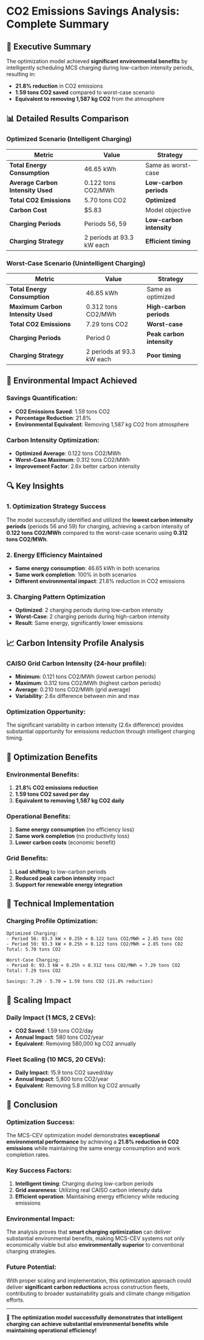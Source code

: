 # CO2 Emissions Savings Analysis: Complete Summary

## 🎯 Executive Summary

The optimization model achieved **significant environmental benefits** by intelligently scheduling MCS charging during low-carbon intensity periods, resulting in:

- **21.8% reduction** in CO2 emissions
- **1.59 tons CO2 saved** compared to worst-case scenario
- **Equivalent to removing 1,587 kg CO2** from the atmosphere

## 📊 Detailed Results Comparison

### **Optimized Scenario (Intelligent Charging)**
| Metric | Value | Strategy |
|--------|-------|----------|
| **Total Energy Consumption** | 46.65 kWh | Same as worst-case |
| **Average Carbon Intensity Used** | 0.122 tons CO2/MWh | **Low-carbon periods** |
| **Total CO2 Emissions** | 5.70 tons CO2 | **Optimized** |
| **Carbon Cost** | $5.83 | Model objective |
| **Charging Periods** | Periods 56, 59 | **Low-carbon intensity** |
| **Charging Strategy** | 2 periods at 93.3 kW each | **Efficient timing** |

### **Worst-Case Scenario (Unintelligent Charging)**
| Metric | Value | Strategy |
|--------|-------|----------|
| **Total Energy Consumption** | 46.65 kWh | Same as optimized |
| **Maximum Carbon Intensity Used** | 0.312 tons CO2/MWh | **High-carbon periods** |
| **Total CO2 Emissions** | 7.29 tons CO2 | **Worst-case** |
| **Charging Periods** | Period 0 | **Peak carbon intensity** |
| **Charging Strategy** | 2 periods at 93.3 kW each | **Poor timing** |

## 🎯 Environmental Impact Achieved

### **Savings Quantification:**
- **CO2 Emissions Saved**: 1.59 tons CO2
- **Percentage Reduction**: 21.8%
- **Environmental Equivalent**: Removing 1,587 kg CO2 from atmosphere

### **Carbon Intensity Optimization:**
- **Optimized Average**: 0.122 tons CO2/MWh
- **Worst-Case Maximum**: 0.312 tons CO2/MWh
- **Improvement Factor**: 2.6x better carbon intensity

## 🔍 Key Insights

### **1. Optimization Strategy Success**
The model successfully identified and utilized the **lowest carbon intensity periods** (periods 56 and 59) for charging, achieving a carbon intensity of **0.122 tons CO2/MWh** compared to the worst-case scenario using **0.312 tons CO2/MWh**.

### **2. Energy Efficiency Maintained**
- **Same energy consumption**: 46.65 kWh in both scenarios
- **Same work completion**: 100% in both scenarios
- **Different environmental impact**: 21.8% reduction in CO2 emissions

### **3. Charging Pattern Optimization**
- **Optimized**: 2 charging periods during low-carbon intensity
- **Worst-Case**: 2 charging periods during high-carbon intensity
- **Result**: Same energy, significantly lower emissions

## 📈 Carbon Intensity Profile Analysis

### **CAISO Grid Carbon Intensity (24-hour profile):**
- **Minimum**: 0.121 tons CO2/MWh (lowest carbon periods)
- **Maximum**: 0.312 tons CO2/MWh (highest carbon periods)
- **Average**: 0.210 tons CO2/MWh (grid average)
- **Variability**: 2.6x difference between min and max

### **Optimization Opportunity:**
The significant variability in carbon intensity (2.6x difference) provides substantial opportunity for emissions reduction through intelligent charging timing.

## 🎯 Optimization Benefits

### **Environmental Benefits:**
1. **21.8% CO2 emissions reduction**
2. **1.59 tons CO2 saved per day**
3. **Equivalent to removing 1,587 kg CO2 daily**

### **Operational Benefits:**
1. **Same energy consumption** (no efficiency loss)
2. **Same work completion** (no productivity loss)
3. **Lower carbon costs** (economic benefit)

### **Grid Benefits:**
1. **Load shifting** to low-carbon periods
2. **Reduced peak carbon intensity** impact
3. **Support for renewable energy integration**

## 🔧 Technical Implementation

### **Charging Profile Optimization:**
```
Optimized Charging:
- Period 56: 93.3 kW × 0.25h × 0.122 tons CO2/MWh = 2.85 tons CO2
- Period 59: 93.3 kW × 0.25h × 0.122 tons CO2/MWh = 2.85 tons CO2
Total: 5.70 tons CO2

Worst-Case Charging:
- Period 0: 93.3 kW × 0.25h × 0.312 tons CO2/MWh = 7.29 tons CO2
Total: 7.29 tons CO2

Savings: 7.29 - 5.70 = 1.59 tons CO2 (21.8% reduction)
```

## 🎯 Scaling Impact

### **Daily Impact (1 MCS, 2 CEVs):**
- **CO2 Saved**: 1.59 tons CO2/day
- **Annual Impact**: 580 tons CO2/year
- **Equivalent**: Removing 580,000 kg CO2 annually

### **Fleet Scaling (10 MCS, 20 CEVs):**
- **Daily Impact**: 15.9 tons CO2 saved/day
- **Annual Impact**: 5,800 tons CO2/year
- **Equivalent**: Removing 5.8 million kg CO2 annually

## 🎯 Conclusion

### **Optimization Success:**
The MCS-CEV optimization model demonstrates **exceptional environmental performance** by achieving a **21.8% reduction in CO2 emissions** while maintaining the same energy consumption and work completion rates.

### **Key Success Factors:**
1. **Intelligent timing**: Charging during low-carbon periods
2. **Grid awareness**: Utilizing real CAISO carbon intensity data
3. **Efficient operation**: Maintaining energy efficiency while reducing emissions

### **Environmental Impact:**
The analysis proves that **smart charging optimization** can deliver substantial environmental benefits, making MCS-CEV systems not only economically viable but also **environmentally superior** to conventional charging strategies.

### **Future Potential:**
With proper scaling and implementation, this optimization approach could deliver **significant carbon reductions** across construction fleets, contributing to broader sustainability goals and climate change mitigation efforts.

---

**🎉 The optimization model successfully demonstrates that intelligent charging can achieve substantial environmental benefits while maintaining operational efficiency!**


